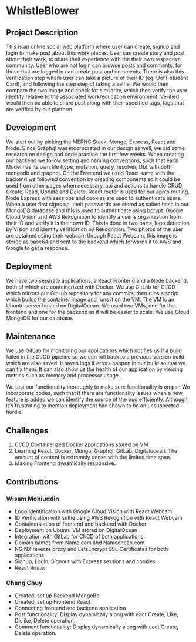 # WhistleBlower

## Project Description

This is an online social web platform where user can create, signup and login to make post about this work places. User can create story and post about their work, to share their experience with the their own respective community. User who are not login can browse posts and comments, for those that are logged in can create post and comments. There is also this verification step where user can take a picture of their ID (eg: UofT student Card), and following the step step of taking a selfie, We would then compare the two image and check for similarity, which then verify the user identity relative to the associated work/education environment. Verified would then be able to share post along with their specified tags, tags that are verified by our platform.

## Development

We start out by picking the MERNG Stack, Mongo, Express, React and Node. Since Graphql was incorporated in our design as well, we did some research on design and code practice the first few weeks. When creating our backend we follow setting and naming conventions, such that each Model has its own file (type, mutation, query, resolver, Db) with both mongodb and graphql. On the Frontend we used React same with the backend we followed convention by creating components so it could be used from other pages when necessary, api and actions to handle CRUD, Create, Read, Update and Delete. React router is used for our app's routing. Node Express with sessions and cookies are used to authenticate users. When a user first signs up, their passwords are stored as salted hash in our MongoDB database and this is used to authenticate using bcrypt. Google Cloud Vision and AWS Rekognition to identify a user's organization from their ID and verify it is their own ID. This is done in two parts, logo detection by Vision and identity verification by Rekognition. Two photos of the user are obtained using their webcam through React Webcam, this image is stored as base64 and sent to the backend which forwards it to AWS and Google to get a response.

## Deployment

We have two separate applications, a React Frontend and a Node backend, both of which are containerized with Docker. We use GitLab for CI/CD which mirrors our GitHub repository for any commits, then runs a script which builds the container image and runs it on the VM. The VM is an Ubuntu server hosted on DigitalOcean. We used two VMs, one for the frontend and one for the backend as it will be easier to scale. We use Cloud MongoDB for our database.

## Maintenance

We use GitLab for monitoring our applications which notifies us if a build failed in the CI/CD pipeline so we can roll back to a previous version build which are also saved. It saves logs if errors happen in our build so that we can fix them. It can also show us the health of our application by viewing metrics such as memory and processor usage.

We test our functionality thoroughly to make sure functionality is on par. We incorporate codes, such that if there are functionality issues when a new feature is added we can identify the source of the bug efficiently. Although, it's frustrating to mention deployment had shown to be an unsuspected hurdle.

## Challenges

1. CI/CD Containerized Docker applications stored on VM
2. Learning React, Docker, Mongo, Graphql, GitLab, Digitalocean. The amount of content is extremely dense with the limited time span.
3. Making Frontend dynamically responsive.

## Contributions

### Wisam Mohiuddin

- Logo Identification with Google Cloud Vision with React Webcam
- ID Verification with selfie using AWS Rekognition with React Webcam
- Containerization of frontend and backend with Docker
- Deployment on Ubuntu VM stored on DigitalOcean
- Integration with GitLab for CI/CD of both applications
- Domain names from Name.com and Namecheap.com
- NGINX reverse proxy and LetsEncrypt SSL Certificates for both applications
- Signup, Login, Signout with Express sessions and cookies
- React Router

### Chang Chuy

- Created, set up Backend MongoBb
- Created, set up Frontend React
- Connecting frontend and backend application
- Post functionality: Display dynamically along with eact Create, Like, Dislike, Delete operation.
- Comment functionality: Display dynamically along with eact Create, Delete operation.
